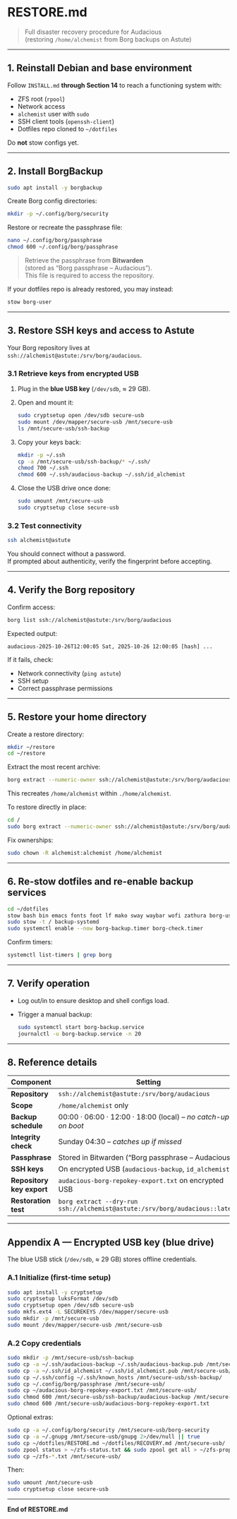 # RESTORE.md

> Full disaster recovery procedure for Audacious  
> (restoring `/home/alchemist` from Borg backups on Astute)

---

## 1. Reinstall Debian and base environment

Follow `INSTALL.md` **through Section 14** to reach a functioning system with:
- ZFS root (`rpool`)
- Network access
- `alchemist` user with `sudo`
- SSH client tools (`openssh-client`)
- Dotfiles repo cloned to `~/dotfiles`

Do **not** stow configs yet.

---

## 2. Install BorgBackup

```bash
sudo apt install -y borgbackup
```

Create Borg config directories:

```bash
mkdir -p ~/.config/borg/security
```

Restore or recreate the passphrase file:

```bash
nano ~/.config/borg/passphrase
chmod 600 ~/.config/borg/passphrase
```

> Retrieve the passphrase from **Bitwarden**  
> (stored as “Borg passphrase – Audacious”).  
> This file is required to access the repository.

If your dotfiles repo is already restored, you may instead:

```bash
stow borg-user
```

---

## 3. Restore SSH keys and access to Astute

Your Borg repository lives at  
`ssh://alchemist@astute:/srv/borg/audacious`.

### 3.1 Retrieve keys from encrypted USB

1. Plug in the **blue USB key** (`/dev/sdb`, ≈ 29 GB).  
2. Open and mount it:

   ```bash
   sudo cryptsetup open /dev/sdb secure-usb
   sudo mount /dev/mapper/secure-usb /mnt/secure-usb
   ls /mnt/secure-usb/ssh-backup
   ```

3. Copy your keys back:

   ```bash
   mkdir -p ~/.ssh
   cp -a /mnt/secure-usb/ssh-backup/* ~/.ssh/
   chmod 700 ~/.ssh
   chmod 600 ~/.ssh/audacious-backup ~/.ssh/id_alchemist
   ```

4. Close the USB drive once done:

   ```bash
   sudo umount /mnt/secure-usb
   sudo cryptsetup close secure-usb
   ```

### 3.2 Test connectivity

```bash
ssh alchemist@astute
```

You should connect without a password.  
If prompted about authenticity, verify the fingerprint before accepting.

---

## 4. Verify the Borg repository

Confirm access:

```bash
borg list ssh://alchemist@astute:/srv/borg/audacious
```

Expected output:

```
audacious-2025-10-26T12:00:05 Sat, 2025-10-26 12:00:05 [hash] ...
```

If it fails, check:
- Network connectivity (`ping astute`)
- SSH setup
- Correct passphrase permissions

---

## 5. Restore your home directory

Create a restore directory:

```bash
mkdir ~/restore
cd ~/restore
```

Extract the most recent archive:

```bash
borg extract --numeric-owner ssh://alchemist@astute:/srv/borg/audacious::latest
```

This recreates `/home/alchemist` within `./home/alchemist`.

To restore directly in place:

```bash
cd /
sudo borg extract --numeric-owner ssh://alchemist@astute:/srv/borg/audacious::latest home/alchemist
```

Fix ownerships:

```bash
sudo chown -R alchemist:alchemist /home/alchemist
```

---

## 6. Re-stow dotfiles and re-enable backup services

```bash
cd ~/dotfiles
stow bash bin emacs fonts foot lf mako sway waybar wofi zathura borg-user
sudo stow -t / backup-systemd
sudo systemctl enable --now borg-backup.timer borg-check.timer
```

Confirm timers:

```bash
systemctl list-timers | grep borg
```

---

## 7. Verify operation

- Log out/in to ensure desktop and shell configs load.  
- Trigger a manual backup:

  ```bash
  sudo systemctl start borg-backup.service
  journalctl -u borg-backup.service -n 20
  ```

---

## 8. Reference details

| Component | Setting |
|------------|----------|
| **Repository** | `ssh://alchemist@astute:/srv/borg/audacious` |
| **Scope** | `/home/alchemist` only |
| **Backup schedule** | 00:00 · 06:00 · 12:00 · 18:00 (local) – *no catch-up on boot* |
| **Integrity check** | Sunday 04:30 – *catches up if missed* |
| **Passphrase** | Stored in Bitwarden (“Borg passphrase – Audacious”) |
| **SSH keys** | On encrypted USB (`audacious-backup`, `id_alchemist`) |
| **Repository key export** | `audacious-borg-repokey-export.txt` on encrypted USB |
| **Restoration test** | `borg extract --dry-run ssh://alchemist@astute:/srv/borg/audacious::latest` |

---

## Appendix A — Encrypted USB key (blue drive)

The blue USB stick (`/dev/sdb`, ≈ 29 GB) stores offline credentials.

### A.1 Initialize (first-time setup)

```bash
sudo apt install -y cryptsetup
sudo cryptsetup luksFormat /dev/sdb
sudo cryptsetup open /dev/sdb secure-usb
sudo mkfs.ext4 -L SECUREKEYS /dev/mapper/secure-usb
sudo mkdir -p /mnt/secure-usb
sudo mount /dev/mapper/secure-usb /mnt/secure-usb
```

### A.2 Copy credentials

```bash
sudo mkdir -p /mnt/secure-usb/ssh-backup
sudo cp -a ~/.ssh/audacious-backup ~/.ssh/audacious-backup.pub /mnt/secure-usb/ssh-backup/
sudo cp -a ~/.ssh/id_alchemist ~/.ssh/id_alchemist.pub /mnt/secure-usb/ssh-backup/
sudo cp ~/.ssh/config ~/.ssh/known_hosts /mnt/secure-usb/ssh-backup/
sudo cp ~/.config/borg/passphrase /mnt/secure-usb/
sudo cp ~/audacious-borg-repokey-export.txt /mnt/secure-usb/
sudo chmod 600 /mnt/secure-usb/ssh-backup/audacious-backup /mnt/secure-usb/ssh-backup/id_alchemist
sudo chmod 600 /mnt/secure-usb/audacious-borg-repokey-export.txt
```

Optional extras:
```bash
sudo cp -a ~/.config/borg/security /mnt/secure-usb/borg-security
sudo cp -a ~/.gnupg /mnt/secure-usb/gnupg 2>/dev/null || true
sudo cp ~/dotfiles/RESTORE.md ~/dotfiles/RECOVERY.md /mnt/secure-usb/
sudo zpool status > ~/zfs-status.txt && sudo zpool get all > ~/zfs-properties.txt
sudo cp ~/zfs-*.txt /mnt/secure-usb/
```

Then:

```bash
sudo umount /mnt/secure-usb
sudo cryptsetup close secure-usb
```
---

**End of RESTORE.md**
